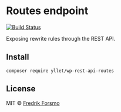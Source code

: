 # Routes endpoint

[![Build Status](https://travis-ci.org/ylletjs/wp-rest-api-routes.svg?branch=master)](https://travis-ci.org/ylletjs/wp-rest-api-routes)

Exposing rewrite rules through the REST API.

## Install

```
composer require yllet/wp-rest-api-routes
```

## License

MIT © [Fredrik Forsmo](https://github.com/frozzare)
